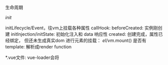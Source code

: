 生命周期


_init_

initLifecycle/Event，往vm上挂载各种属性
callHook: beforeCreated: 实例刚创建
initInjection/initState: 初始化注入和 data 响应性
created: 创建完成，属性已经绑定， 但还未生成真实dom
进行元素的挂载： $el / vm.$mount()
是否有template: 解析成render function

*.vue文件: vue-loader会将<template>编译成render function


beforeMount: 模板编译/挂载之前
执行render function，生成真实的dom，并替换到dom tree中
mounted: 组件已挂载



update:

执行diff算法，比对改变是否需要触发UI更新
flushScheduleQueue

watcher.before: 触发beforeUpdate钩子		- watcher.run(): 执行watcher中的 notify，通知所有依赖项更新UI


触发updated钩子: 组件已更新



actived / deactivated(keep-alive): 不销毁，缓存，组件激活与失活


destroy:

beforeDestroy: 销毁开始
销毁自身且递归销毁子组件以及事件监听

remove(): 删除节点
watcher.teardown(): 清空依赖
vm.$off(): 解绑监听


destroyed: 完成后触发钩子



上面是vue的声明周期的简单梳理，接下来我们直接以代码的形式来完成vue的初始化

new Vue({})

// 初始化Vue实例
function _init() {
	 // 挂载属性
    initLifeCycle(vm) 
    // 初始化事件系统，钩子函数等
    initEvent(vm) 
    // 编译slot、vnode
    initRender(vm) 
    // 触发钩子
    callHook(vm, 'beforeCreate')
    // 添加inject功能
    initInjection(vm)
    // 完成数据响应性 props/data/watch/computed/methods
    initState(vm)
    // 添加 provide 功能
    initProvide(vm)
    // 触发钩子
    callHook(vm, 'created')
		
	 // 挂载节点
    if (vm.$options.el) {
        vm.$mount(vm.$options.el)
    }
}

// 挂载节点实现
function mountComponent(vm) {
	 // 获取 render function
    if (!this.options.render) {
        // template to render
        // Vue.compile = compileToFunctions
        let { render } = compileToFunctions() 
        this.options.render = render
    }
    // 触发钩子
    callHook('beforeMounte')
    // 初始化观察者
    // render 渲染 vdom， 
    vdom = vm.render()
    // update: 根据 diff 出的 patchs 挂载成真实的 dom 
    vm._update(vdom)
    // 触发钩子  
    callHook(vm, 'mounted')
}

// 更新节点实现
funtion queueWatcher(watcher) {
	nextTick(flushScheduleQueue)
}

// 清空队列
function flushScheduleQueue() {
	 // 遍历队列中所有修改
    for(){
	    // beforeUpdate
        watcher.before()
         
        // 依赖局部更新节点
        watcher.update() 
        callHook('updated')
    }
}

// 销毁实例实现
Vue.prototype.$destory = function() {
	 // 触发钩子
    callHook(vm, 'beforeDestory')
    // 自身及子节点
    remove() 
    // 删除依赖
    watcher.teardown() 
    // 删除监听
    vm.$off() 
    // 触发钩子
    callHook(vm, 'destoryed')
}
